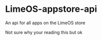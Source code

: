 # LimeOS-appstore-api
An api for all apps on the LimeOS store

Not sure why your reading this but ok
